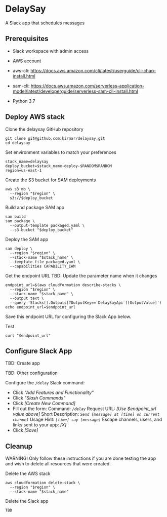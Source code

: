# DelaySay

A Slack app that schedules messages


## Prerequisites

- Slack workspace with admin access

- AWS account

- aws-cli: <https://docs.aws.amazon.com/cli/latest/userguide/cli-chap-install.html>

- sam-cli: <https://docs.aws.amazon.com/serverless-application-model/latest/developerguide/serverless-sam-cli-install.html>

- Python 3.7


## Deploy AWS stack

Clone the delaysay GitHub repository

    git clone git@github.com:kirmar/delaysay.git
    cd delaysay

Set environment variables to match your preferences

    stack_name=delaysay
    deploy_bucket=$stack_name-deploy-$RANDOM$RANDOM
    region=us-east-1
    
Create the S3 bucket for SAM deployments

    aws s3 mb \
      --region "$region" \
      s3://$deploy_bucket

Build and package SAM app

    sam build
    sam package \
      --output-template packaged.yaml \
      --s3-bucket "$deploy_bucket"
    
Deploy the SAM app

    sam deploy \
      --region "$region" \
      --stack-name "$stack_name" \
      --template-file packaged.yaml \
      --capabilities CAPABILITY_IAM

Get the endpoint URL
TBD: Update the parameter name when it changes

    endpoint_url=$(aws cloudformation describe-stacks \
      --region "$region" \
      --stack-name "$stack_name" \
      --output text \
      --query 'Stacks[].Outputs[?OutputKey==`DelaySayApi`][OutputValue]')
    echo endpoint_url=$endpoint_url

Save this endpoint URL for configuring the Slack App below.

Test

    curl "$endpoint_url"

## Configure Slack App

TBD: Create app

TBD: Other configuration

Configure the `/delay` Slack command:

- Click *"Add Features and Functionality"*
- Click *"Slash Commands"*
- Click *[Create New Command]*
- Fill out the form:
    Command: *`/delay`*
    Request URL: _[Use $endpoint_url value above]_
    Short Description: *`Send [message] at [time] on current channel`*
    Usage Hint: *`[time] say [message]`*
    Escape channels, users, and links sent to your app: *[X]*
- Click *[Save]*


## Cleanup

WARNING! Only follow these instructions if you are done testing the
app and wish to delete all resources that were created.

Delete the AWS stack

    aws cloudformation delete-stack \
      --region "$region" \
      --stack-name "$stack_name"

Delete the Slack app

    TBD
